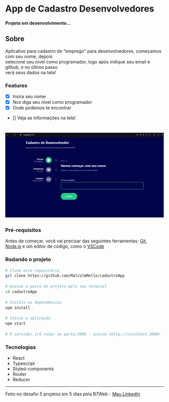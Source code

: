 <h1>App de Cadastro Desenvolvedores</h1>

<h4>Projeto em desenvolvimento...</h4>

<h2>Sobre</h2>

<p>Aplicativo para cadastro de "emprego" para desenvolvedores, começamos com seu nome, depois </br>
selecione seu nível como programador, logo após indique seu email e github, e no último passo </br>
verá seus dados na tela!
</p>

### Features
- [x] Insira seu nome
- [x] Nos diga seu nível como programador
- [x] Onde podemos te encontrar
- [] Veja as informações na tela!

<h1>
    <img alt="Readme" title= "Readme" src="./gifs/cadastroapp.gif" />
</h1>

### Pré-requisitos
Antes de começar, você vai precisar das seguintes ferramentas: [Git](https://git-scm.com), [Node.js](https://nodejs.org/en/) e um editor de código, como o [VSCode](https://code.visualstudio.com/)

### Rodando o projeto
```bash
# Clone este repositório
git clone https://github.com/MalcolmMello/cadastroApp

# Acesse a pasta do projeto pelo seu terminal
cd cadastroApp

# Instale as dependências
npm install

# Inicie a aplicação
npm start

# O servidor irá rodar na porta:3000 - acesse <http://localhost:3000>

```

### Tecnologias
- React
- Typescript
- Styled-components
- Router
- Reducer

---

Feito no desafio 5 projetos em 5 dias pela B7Web - [Meu LinkedIn](https://www.linkedin.com/in/malcolm-de-mello-a8208a224/)